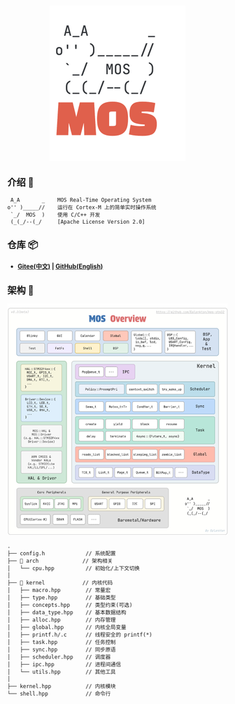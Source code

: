 <p align="center">
<img src="pic/mos_logo.svg">
</p>

## 介绍 🦉
```
 A_A       _    MOS Real-Time Operating System
o'' )_____//    运行在 Cortex-M 上的简单实时操作系统
 `_/  MOS  )    使用 C/C++ 开发
 (_(_/--(_/     [Apache License Version 2.0]
```

## 仓库 📦
- **[Gitee(中文)](https://gitee.com/Eplankton/mos-core) | [GitHub(English)](https://github.com/Eplankton/mos-core)**

## 架构 🏀
<img src="pic/mos_arch.svg">

```
.
├── config.h             // 系统配置
├── 📁 arch              // 架构相关
│   └── cpu.hpp          // 初始化/上下文切换
│
├── 📁 kernel            // 内核代码
│   ├── macro.hpp        // 常量宏
│   ├── type.hpp         // 基础类型
│   ├── concepts.hpp     // 类型约束(可选)
│   ├── data_type.hpp    // 基本数据结构
│   ├── alloc.hpp        // 内存管理
│   ├── global.hpp       // 内核全局变量
│   ├── printf.h/.c      // 线程安全的 printf(*)
│   ├── task.hpp         // 任务控制
│   ├── sync.hpp         // 同步原语
│   ├── scheduler.hpp    // 调度器
│   ├── ipc.hpp          // 进程间通信
│   └── utils.hpp        // 其他工具
│
├── kernel.hpp           // 内核模块
└── shell.hpp            // 命令行
```